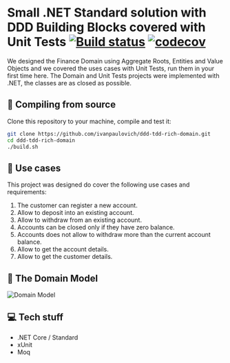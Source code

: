 # Small .NET Standard solution with DDD Building Blocks covered with Unit Tests [![Build status](https://ci.appveyor.com/api/projects/status/ujilt0luhnvpm4to?svg=true)](https://ci.appveyor.com/project/ivanpaulovich/ddd-tdd-rich-domain) [![codecov](https://codecov.io/gh/ivanpaulovich/ddd-tdd-rich-domain/branch/master/graph/badge.svg)](https://codecov.io/gh/ivanpaulovich/ddd-tdd-rich-domain)

We designed the Finance Domain using Aggregate Roots, Entities and Value Objects and we covered the uses cases with Unit Tests, run them in your first time here. The Domain and Unit Tests projects were implemented with .NET, the classes are as closed as possible.

## :gem: Compiling from source

Clone this repository to your machine, compile and test it:

```sh
git clone https://github.com/ivanpaulovich/ddd-tdd-rich-domain.git
cd ddd-tdd-rich-domain
./build.sh
```

## :construction_worker: Use cases

This project was designed do cover the following use cases and requirements:

1. The customer can register a new account.
2. Allow to deposit into an existing account.
3. Allow to withdraw from an existing account.
4. Accounts can be closed only if they have zero balance.
5. Accounts does not allow to withdraw more than the current account balance.
6. Allow to get the account details.
7. Allow to get the customer details.

## :memo: The Domain Model

![Domain Model](https://raw.githubusercontent.com/ivanpaulovich/ddd-tdd-rich-domain/master/docs/ddd-tdd-rich-domain-model.png)

## :computer: Tech stuff

* .NET Core / Standard
* xUnit
* Moq
